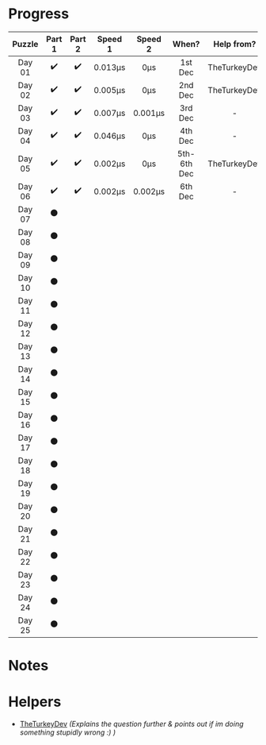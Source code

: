# __Progress__

| Puzzle | Part 1 | Part 2 | Speed 1 | Speed 2 |    When?    |  Help from?  |
|:------:|:------:|:------:|:-------:|:-------:|:-----------:|:------------:|
| Day 01 |   ✔️   |   ✔️   | 0.013µs |   0µs   |   1st Dec   | TheTurkeyDev |
| Day 02 |   ✔️   |   ✔️   | 0.005µs |   0µs   |   2nd Dec   | TheTurkeyDev |
| Day 03 |   ✔️   |   ✔️   | 0.007µs | 0.001µs |   3rd Dec   |       -      |
| Day 04 |   ✔️   |   ✔️   | 0.046µs |   0µs   |   4th Dec   |       -      |
| Day 05 |   ✔️   |   ✔️   | 0.002µs |   0µs   | 5th-6th Dec | TheTurkeyDev |
| Day 06 |   ✔️   |   ✔️   | 0.002µs | 0.002µs |   6th Dec   |       -      |
| Day 07 |    ⚫   |        |         |         |             |              |
| Day 08 |    ⚫   |        |         |         |             |              |
| Day 09 |    ⚫   |        |         |         |             |              |
| Day 10 |    ⚫   |        |         |         |             |              |
| Day 11 |    ⚫   |        |         |         |             |              |
| Day 12 |    ⚫   |        |         |         |             |              |
| Day 13 |    ⚫   |        |         |         |             |              |
| Day 14 |    ⚫   |        |         |         |             |              |
| Day 15 |    ⚫   |        |         |         |             |              |
| Day 16 |    ⚫   |        |         |         |             |              |
| Day 17 |    ⚫   |        |         |         |             |              |
| Day 18 |    ⚫   |        |         |         |             |              |
| Day 19 |    ⚫   |        |         |         |             |              |
| Day 20 |    ⚫   |        |         |         |             |              |
| Day 21 |    ⚫   |        |         |         |             |              |
| Day 22 |    ⚫   |        |         |         |             |              |
| Day 23 |    ⚫   |        |         |         |             |              |
| Day 24 |    ⚫   |        |         |         |             |              |
| Day 25 |    ⚫   |        |         |         |             |              |

# Notes


# Helpers

- [TheTurkeyDev](https://github.com/TheTurkeyDev) *(Explains the question further & points out if im doing something stupidly wrong :) )*